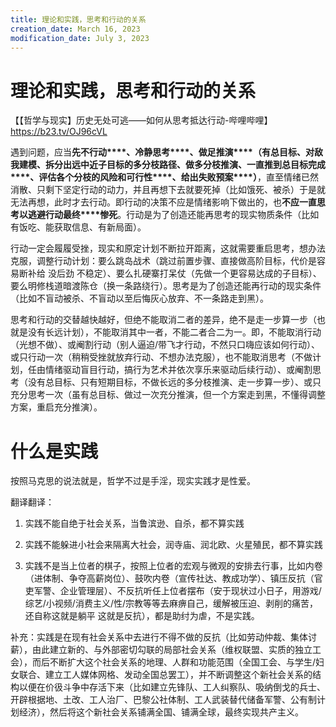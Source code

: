 ```yaml
---
title: 理论和实践，思考和行动的关系
creation_date: March 16, 2023
modification_date: July 3, 2023
---
```



# 理论和实践，思考和行动的关系

【【哲学与现实】历史无处可逃——如何从思考抵达行动-哔哩哔哩】 https://b23.tv/OJ96cVL

遇到问题，应当**先不行动****、****冷静****思考****、****做足****推演****（****有****总****目标****、****对敌我建模、****拆分出****远中近****子目标****的****多分枝****路径****、****做****多分枝****推演****、****一直****推到****总目标****完成****、****评估****各个****分枝的****风险****和****可行性****、****给出****失败预案****）**，直至情绪已然消散、只剩下坚定行动的动力，并且再想下去就要死掉（比如饿死、被杀）于是就无法再想，此时才去行动。即行动的决策不应是情绪影响下做出的，也**不应****一直****思考****以****逃避****行动****最终****惨死**。行动是为了创造还能再思考的现实物质条件（比如有饭吃、能获取信息、有新局面）。

行动一定会履履受挫，现实和原定计划不断拉开距离，这就需要重启思考，想办法克服，调整行动计划：要么跳岛战术（跳过前置步骤、直接做高阶目标，代价是容易断补给 没后劲 不稳定）、要么扎硬寨打呆仗（先做一个更容易达成的子目标）、要么明修栈道暗渡陈仓（换一条路绕行）。思考是为了创造还能再行动的现实条件（比如不盲动被杀、不盲动以至后悔灰心放弃、不一条路走到黑）。

思考和行动的交替越快越好，但绝不能取消二者的差异，绝不是走一步算一步（也就是没有长远计划），不能取消其中一者，不能二者合二为一。即，不能取消行动（光想不做）、或阉割行动（别人逼迫/带飞才行动，不然只口嗨应该如何行动）、或只行动一次（稍稍受挫就放弃行动、不想办法克服），也不能取消思考（不做计划，任由情绪驱动盲目行动，搞行为艺术并依次享乐来驱动后续行动）、或阉割思考（没有总目标、只有短期目标，不做长远的多分枝推演、走一步算一步）、或只充分思考一次（虽有总目标、做过一次充分推演，但一个方案走到黑，不懂得调整方案，重启充分推演）。

# 什么是实践

按照马克思的说法就是，哲学不过是手淫，现实实践才是性爱。

翻译翻译：

1. 实践不能自绝于社会关系，当鲁滨逊、自杀，都不算实践

2. 实践不能躲进小社会来隔离大社会，润寺庙、润北欧、火星殖民，都不算实践

3. 实践不是当上位者的棋子，按照上位者的宏观与微观的安排去行事，比如内卷（进体制、争夺高薪岗位）、鼓吹内卷（宣传社达、教成功学）、镇压反抗（官吏军警、企业管理层）、不反抗听任上位者摆布（安于现状过小日子，用游戏/综艺/小视频/消费主义/性/宗教等等去麻痹自己，缓解被压迫、剥削的痛苦，还自称这就是躺平 这就是反抗），都是助纣为虐，不是实践。

补充：实践是在现有社会关系中去进行不得不做的反抗（比如劳动仲裁、集体讨薪），由此建立新的、与外部密切勾联的局部社会关系（维权联盟、实质的独立工会），而后不断扩大这个社会关系的地理、人群和功能范围（全国工会、与学生/妇女联合、建立工人媒体网格、发动全国总罢工），并不断调整这个新社会关系的结构以便在价彶斗争中存活下来（比如建立先锋队、工人纠察队、吸纳倒戈的兵士、开辟根据地、土改、工人治厂、巴黎公社体制、工人武装替代储备军警、公有制计划经济），然后将这个新社会关系铺满全国、铺满全球，最终实现共产主义。

